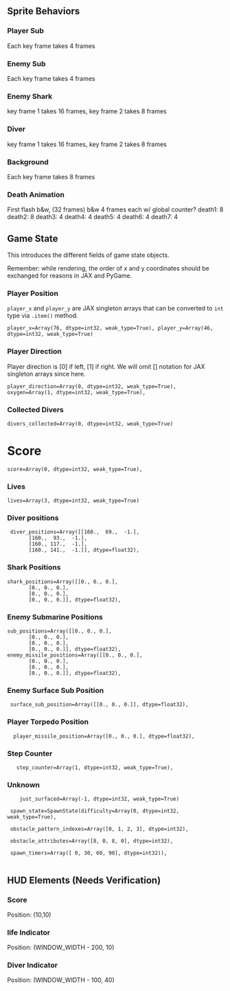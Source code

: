 ## Sprite Behaviors
### Player Sub
Each key frame takes 4 frames
### Enemy Sub
Each key frame takes 4 frames
### Enemy Shark
key frame 1 takes 16 frames, key frame 2 takes 8 frames
### Diver 
key frame 1 takes 16 frames, key frame 2 takes 8 frames

### Background
Each key frame takes 8 frames
### Death Animation
First flash b&w, (32 frames) b&w 4 frames each w/ global counter?
death1: 8
death2: 8
death3: 4
death4: 4
death5: 4
death6: 4
death7: 4

## Game State
This introduces the different fields of game state objects.

Remember: while rendering, the order of x and y coordinates should be exchanged for reasons in JAX and PyGame.

### Player Position
`player_x` and `player_y` are JAX singleton arrays that can be converted to `int` type via `.item()` method.

```
player_x=Array(76, dtype=int32, weak_type=True), player_y=Array(46, dtype=int32, weak_type=True)
```
### Player Direction

Player direction is [0] if left, [1] if right. We will omit [] notation for JAX singleton arrays since here.

```
player_direction=Array(0, dtype=int32, weak_type=True), oxygen=Array(1, dtype=int32, weak_type=True), 
```

### Collected Divers

```
divers_collected=Array(0, dtype=int32, weak_type=True)
```

# Score
```
score=Array(0, dtype=int32, weak_type=True), 
```

### Lives

```
lives=Array(3, dtype=int32, weak_type=True)
```

### Diver positions

```
 diver_positions=Array([[160.,  69.,  -1.],
       [160.,  93.,  -1.],
       [160., 117.,  -1.],
       [160., 141.,  -1.]], dtype=float32), 
```       

### Shark Positions
```       
shark_positions=Array([[0., 0., 0.],
       [0., 0., 0.],
       [0., 0., 0.],
       [0., 0., 0.]], dtype=float32),
```       

### Enemy Submarine Positions
```
sub_positions=Array([[0., 0., 0.],
       [0., 0., 0.],
       [0., 0., 0.],
       [0., 0., 0.]], dtype=float32), enemy_missile_positions=Array([[0., 0., 0.],
       [0., 0., 0.],
       [0., 0., 0.],
       [0., 0., 0.]], dtype=float32),
```

### Enemy Surface Sub Position
```
 surface_sub_position=Array([[0., 0., 0.]], dtype=float32),
``` 

### Player Torpedo Position
```  
  player_missile_position=Array([0., 0., 0.], dtype=float32),
```

### Step Counter
```
   step_counter=Array(1, dtype=int32, weak_type=True),
```





### Unknown

```
    just_surfaced=Array(-1, dtype=int32, weak_type=True)
```

```
 spawn_state=SpawnState(difficulty=Array(0, dtype=int32, weak_type=True), 

 obstacle_pattern_indexes=Array([0, 1, 2, 3], dtype=int32), 
 
 obstacle_attributes=Array([8, 0, 8, 0], dtype=int32), 
 
 spawn_timers=Array([ 0, 30, 60, 90], dtype=int32)), 
 
 ```

## HUD Elements (Needs Verification)
### Score 
Position: (10,10)

### life Indicator
Position: (WINDOW_WIDTH - 200, 10)
### Diver Indicator
Position: (WINDOW_WIDTH - 100, 40)
